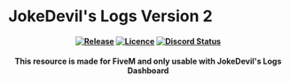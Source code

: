 # JokeDevil's Logs Version 2
 

<h4 align="center">
	<a href="https://github.com/JokeDevil/JD_logsV2/releases/latest" title=""><img alt="Release" src="https://img.shields.io/github/v/release/JokeDevil/JD_logsV2"></a>
	<a href="LICENSE" title=""><img alt="Licence" src="https://img.shields.io/github/license/JokeDevil/JD_logsV2.svg"></a>
	<a href="https://discord.gg/m4BvmkG" title=""><img alt="Discord Status" src="https://discordapp.com/api/guilds/540630552609554453/widget.png?style=shield"></a>
</h4>
<h4 align="center">
 This resource is made for FiveM and only usable with JokeDevil's Logs Dashboard
</h4>
